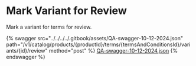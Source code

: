 # Mark Variant for Review

Mark a variant for terms for review.

{% swagger src="../../../../.gitbook/assets/QA-swagger-10-12-2024.json" path="/v1/catalog/products/{productId}/terms/{termsAndConditionsId}/variants/{id}/review" method="post" %}
[QA-swagger-10-12-2024.json](../../../../.gitbook/assets/QA-swagger-10-12-2024.json)
{% endswagger %}
